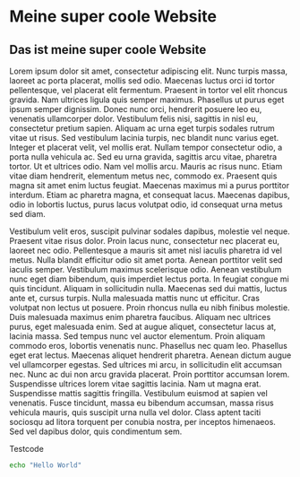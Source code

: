 # Meine super coole Website

## Das ist meine super coole Website

Lorem ipsum dolor sit amet, consectetur adipiscing elit. Nunc turpis massa, laoreet ac porta placerat, mollis sed odio. Maecenas luctus orci id tortor pellentesque, vel placerat elit fermentum. Praesent in tortor vel elit rhoncus gravida. Nam ultrices ligula quis semper maximus. Phasellus ut purus eget ipsum semper dignissim. Donec nunc orci, hendrerit posuere leo eu, venenatis ullamcorper dolor. Vestibulum felis nisi, sagittis in nisl eu, consectetur pretium sapien. Aliquam ac urna eget turpis sodales rutrum vitae ut risus. Sed vestibulum lacinia turpis, nec blandit nunc varius eget. Integer et placerat velit, vel mollis erat. Nullam tempor consectetur odio, a porta nulla vehicula ac. Sed eu urna gravida, sagittis arcu vitae, pharetra tortor.
Ut et ultrices odio. Nam vel mollis arcu. Mauris ac risus nunc. Etiam vitae diam hendrerit, elementum metus nec, commodo ex. Praesent quis magna sit amet enim luctus feugiat. Maecenas maximus mi a purus porttitor interdum. Etiam ac pharetra magna, et consequat lacus. Maecenas dapibus, odio in lobortis luctus, purus lacus volutpat odio, id consequat urna metus sed diam.

Vestibulum velit eros, suscipit pulvinar sodales dapibus, molestie vel neque. Praesent vitae risus dolor. Proin lacus nunc, consectetur nec placerat eu, laoreet nec odio. Pellentesque a mauris sit amet nisl iaculis pharetra id vel metus. Nulla blandit efficitur odio sit amet porta. Aenean porttitor velit sed iaculis semper. Vestibulum maximus scelerisque odio. Aenean vestibulum nunc eget diam bibendum, quis imperdiet lectus porta. In feugiat congue mi quis tincidunt. Aliquam in sollicitudin nulla. Maecenas sed dui mattis, luctus ante et, cursus turpis. Nulla malesuada mattis nunc ut efficitur. Cras volutpat non lectus ut posuere.
Proin rhoncus nulla eu nibh finibus molestie. Duis malesuada maximus enim pharetra faucibus. Aliquam nec ultrices purus, eget malesuada enim. Sed at augue aliquet, consectetur lacus at, lacinia massa. Sed tempus nunc vel auctor elementum. Proin aliquam commodo eros, lobortis venenatis nunc. Phasellus nec quam leo. Phasellus eget erat lectus. Maecenas aliquet hendrerit pharetra. Aenean dictum augue vel ullamcorper egestas. Sed ultrices mi arcu, in sollicitudin elit accumsan nec.
Nunc ac dui non arcu gravida placerat. Proin porttitor accumsan lorem. Suspendisse ultrices lorem vitae sagittis lacinia. Nam ut magna erat. Suspendisse mattis sagittis fringilla. Vestibulum euismod at sapien vel venenatis. Fusce tincidunt, massa eu bibendum accumsan, massa risus vehicula mauris, quis suscipit urna nulla vel dolor. Class aptent taciti sociosqu ad litora torquent per conubia nostra, per inceptos himenaeos. Sed vel dapibus dolor, quis condimentum sem.

Testcode 

```bash
echo "Hello World"
```
